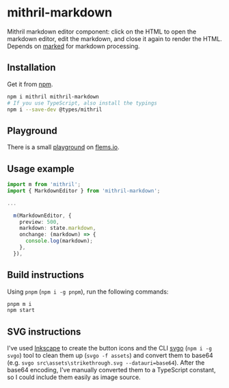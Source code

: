 # mithril-markdown

Mithril markdown editor component: click on the HTML to open the markdown editor, edit the markdown, and close it again to render the HTML. Depends on [marked](https://www.npmjs.com/package/marked) for markdown processing.

## Installation

Get it from [npm](https://www.npmjs.com/package/mithril-markdown).

```bash
npm i mithril mithril-markdown
# If you use TypeScript, also install the typings
npm i --save-dev @types/mithril
```

## Playground

There is a small [playground](https://flems.io/#0=N4IgzgpgNhDGAuEAmIBcIB08wgDTlgCcB7KKNAbQAZcqBdfAMwEsYdULQA7AQwFsIaTNjwhYxLoklDmfAA7FC8AATBlhCFyQRCygL7LGJPsoDkYKLKTEA7lwC0AKzCmA3AB0u4rmBUBZAE8-HkIAa2s7AFEkZnhFZQBeZWCwiK5o2MUMFPDbdJi4wg8uT29fZQAFHgBzCETlAAoASkSAPlVPZWUYFT4Q3Lt6gANPAGJlAGEACx45REJPMfGAZTh4ZglFrgAqbYmAGQBJCYBpZQB5ADlkyOUAFXPlZbuAQQAlO+VIgBFDu8PLgBxXZbABqzDAsWUFEBxGI1RgdAaU3g8DkYFQAHpMTZcRhqnCERAMOI+E0MFs7lMIcoaTxlGApooVJYuMStpdbMp4NSwLS+fSAG46ALdCTVbrMNm4WmSTTaJDc4jKGyEWay7lTOrITKEDDKABCAFcVDZYkyTZK2QAjDQ8UJgGVgZU2LVcFV1OQ6RiKEz0vhGqDrVl1HgIDZcGVQxnEQOK611eB2xCKngChlSolW9klLhUml0hlMpSS3wU9JhqbZ-kMiByEI8FPKa2i+kh20Qe3lvyB4NS0PhiR8mNx5ue72+5DKCTKTuwKsh8ueZZMuRyTOl+CoTz2ZSHRAmACMO73B+UACZPENip11BB4EbCO7gLeuoLmBAbKhGi0Eu0X+6XRARoD5PsofANIEORpBkhQymo9aEJA34aFoOgyn0qR5DKcgaO+n7fgALFQVD6E0r76Lgt56J4NG5nwGB8LGkgNNYsBGgIkgYNaxBIAEMpVLUTSiJAMCDj4QgAMySag54AOwgHoDAgKyDqUNw-CCOgfDmoQrCiI+5DoCiaIYtiRpcHIoTVCSxB8JiOk8npUAAALnhgVAYIRDm6awjFShgziiPAARekIYBEMwcyKbgGkCEIjlTM59iYQMXAGYQRkgCZ6JYpiFlWTZpI+U5rApf0aQuZ5kkeZiMS+CVSVlalaSBTg+AhWF6ARXp0X4KJawRuwICHgArLJACcABsVCjYpdB6EAA) on [flems.io](https://flems.io).

## Usage example

```ts
import m from 'mithril';
import { MarkdownEditor } from 'mithril-markdown';

...

  m(MarkdownEditor, {
    preview: 500,
    markdown: state.markdown,
    onchange: (markdown) => {
      console.log(markdown);
    },
  }),

```

## Build instructions

Using `pnpm` (`npm i -g pnpm`), run the following commands:

```bash
pnpm m i
npm start
```

## SVG instructions

I've used [Inkscape](http://inkscape.org) to create the button icons and the CLI [svgo](https://www.npmjs.com/package/svgo) (`npm i -g svgo`) tool to clean them up (`svgo -f assets`) and convert them to base64 (e.g. `svgo src\assets\strikethrough.svg --datauri=base64`). After the base64 encoding, I've manually converted them to a TypeScript constant, so I could include them easily as image source.
